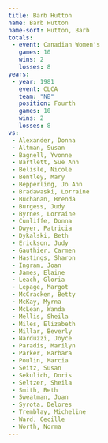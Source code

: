 ```yaml
---
title: Barb Hutton
name: Barb Hutton
name-sort: Hutton, Barb
totals:
 - event: Canadian Women's
   games: 10
   wins: 2
   losses: 8
years:
 - year: 1981
   event: CLCA
   team: "NB"
   position: Fourth
   games: 10
   wins: 2
   losses: 8
vs:
 - Alexander, Donna
 - Altman, Susan
 - Bagnell, Yvonne
 - Bartlett, Sue Ann
 - Belisle, Nicole
 - Bentley, Mary
 - Bepperling, Jo Ann
 - Bradawaski, Lorraine
 - Buchanan, Brenda
 - Burgess, Judy
 - Byrnes, Lorraine
 - Cunliffe, Donna
 - Dwyer, Patricia
 - Dykalski, Beth
 - Erickson, Judy
 - Gauthier, Carmen
 - Hastings, Sharon
 - Ingram, Joan
 - James, Elaine
 - Leach, Gloria
 - Lepage, Margot
 - McCracken, Betty
 - McKay, Myrna
 - McLean, Wanda
 - Mellis, Sheila
 - Miles, Elizabeth
 - Millar, Beverly
 - Narduzzi, Joyce
 - Paradis, Marilyn
 - Parker, Barbara
 - Poulin, Marcia
 - Seitz, Susan
 - Sekulich, Doris
 - Seltzer, Sheila
 - Smith, Beth
 - Sweatman, Joan
 - Syrota, Delores
 - Tremblay, Micheline
 - Ward, Cecille
 - Worth, Norma
---
```

